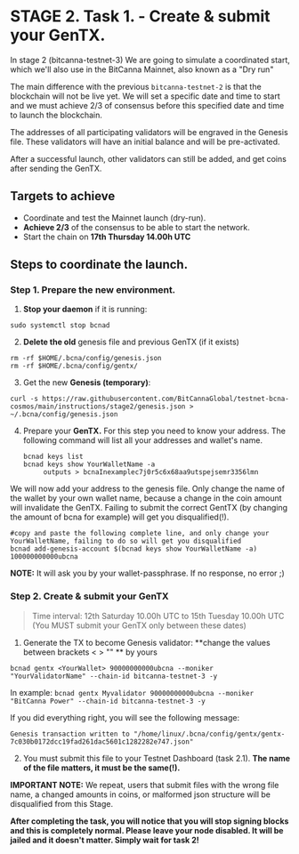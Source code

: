 # STAGE 2. Task 1. - Create & submit your GenTX.

In stage 2 (bitcanna-testnet-3) We are going to simulate a coordinated start, which we'll also use in the BitCanna Mainnet, also known as a "Dry run"

The main difference with the previous `bitcanna-testnet-2` is that the blockchain will not be live yet. We will set a specific date and time to start and we must achieve 2/3 of consensus before this specified date and time to launch the blockchain.

The addresses of all participating validators will be engraved in the Genesis file. These validators will have an initial balance and will be pre-activated.

After a successful launch, other validators can still be added, and get coins after sending the GenTX. 

## Targets to achieve

* Coordinate and test the Mainnet launch (dry-run).
* **Achieve 2/3** of the consensus to be able to start the network.
* Start the chain on **17th Thursday 14.00h UTC**

## Steps to coordinate the launch.


### Step 1. Prepare the new environment.

1. **Stop your daemon** if it is running:
```
sudo systemctl stop bcnad
```
2. **Delete the old** genesis file and previous GenTX (if it exists)
```
rm -rf $HOME/.bcna/config/genesis.json
rm -rf $HOME/.bcna/config/gentx/ 
```
3. Get the new **Genesis (temporary)**:

```
curl -s https://raw.githubusercontent.com/BitCannaGlobal/testnet-bcna-cosmos/main/instructions/stage2/genesis.json > ~/.bcna/config/genesis.json
```

4. Prepare your **GenTX.**
For this step you need to know your address. The following command will list all your addresses and wallet's name.
    ```
    bcnad keys list 
    bcnad keys show YourWalletName -a
         outputs > bcnaInexamplec7j0r5c6x68aa9utspejsemr3356lmn
    ```
We will now add your address to the genesis file. Only change the name of the wallet by your own wallet name, because a change in the coin amount will invalidate the GenTX. Failing to submit the correct GentTX (by changing the amount of bcna for example) will get you disqualified(!).
```
#copy and paste the following complete line, and only change your YourWalletName, failing to do so will get you disqualified
bcnad add-genesis-account $(bcnad keys show YourWalletName -a) 100000000000ubcna
```

**NOTE:** It will ask you by your wallet-passphrase. If no response, no error ;)
### Step 2. Create & submit your GenTX

> Time interval: 12th Saturday 10.00h UTC to 15th Tuesday 10.00h UTC 
(You MUST submit your GenTX only between these dates)

1. Generate the TX to become Genesis validator: **change the values between brackets < > "" ** by yours
```
bcnad gentx <YourWallet> 90000000000ubcna --moniker "YourValidatorName" --chain-id bitcanna-testnet-3 -y
```
In example: 
`bcnad gentx Myvalidator 90000000000ubcna --moniker "BitCanna Power" --chain-id bitcanna-testnet-3 -y`

If you did everything right, you will see the following message:

```
Genesis transaction written to "/home/linux/.bcna/config/gentx/gentx-7c030b0172dcc19fad261dac5601c1282282e747.json"
```

2. You must submit this file to your Testnet Dashboard (task 2.1).
**The name of the file matters, it must be the same(!).**

**IMPORTANT NOTE:** We repeat, users that submit files with the wrong file name, a changed amounts in coins, or malformed json structure will be disqualified from this Stage.

**After completing the task, you will notice that you will stop signing blocks and this is completely normal. Please leave your node disabled. It will be jailed and it doesn't matter. Simply wait for task 2!**
